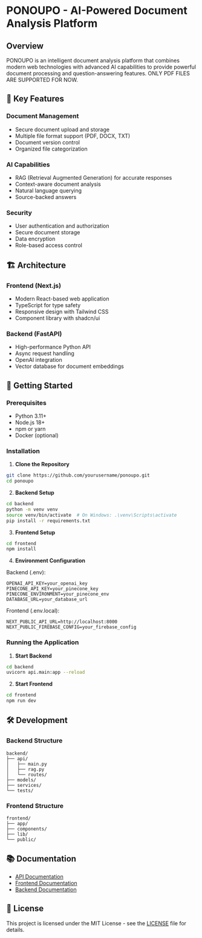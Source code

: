# PONOUPO - AI-Powered Document Analysis Platform

## Overview
PONOUPO is an intelligent document analysis platform that combines modern web technologies with advanced AI capabilities to provide powerful document processing and question-answering features. ONLY PDF FILES ARE SUPPORTED FOR NOW.

## 🌟 Key Features

### Document Management
- Secure document upload and storage
- Multiple file format support (PDF, DOCX, TXT)
- Document version control
- Organized file categorization

### AI Capabilities
- RAG (Retrieval Augmented Generation) for accurate responses
- Context-aware document analysis
- Natural language querying
- Source-backed answers

### Security
- User authentication and authorization
- Secure document storage
- Data encryption
- Role-based access control

## 🏗️ Architecture

### Frontend (Next.js)
- Modern React-based web application
- TypeScript for type safety
- Responsive design with Tailwind CSS
- Component library with shadcn/ui

### Backend (FastAPI)
- High-performance Python API
- Async request handling
- OpenAI integration
- Vector database for document embeddings

## 🚀 Getting Started

### Prerequisites
- Python 3.11+
- Node.js 18+
- npm or yarn
- Docker (optional)

### Installation

1. **Clone the Repository**
```bash
git clone https://github.com/yourusername/ponoupo.git
cd ponoupo
```

2. **Backend Setup**
```bash
cd backend
python -m venv venv
source venv/bin/activate  # On Windows: .\venv\Scripts\activate
pip install -r requirements.txt
```

3. **Frontend Setup**
```bash
cd frontend
npm install
```

4. **Environment Configuration**

Backend (.env):
```env
OPENAI_API_KEY=your_openai_key
PINECONE_API_KEY=your_pinecone_key
PINECONE_ENVIRONMENT=your_pinecone_env
DATABASE_URL=your_database_url
```

Frontend (.env.local):
```env
NEXT_PUBLIC_API_URL=http://localhost:8000
NEXT_PUBLIC_FIREBASE_CONFIG=your_firebase_config
```

### Running the Application

1. **Start Backend**
```bash
cd backend
uvicorn api.main:app --reload
```

2. **Start Frontend**
```bash
cd frontend
npm run dev
```

## 🛠️ Development

### Backend Structure
```
backend/
├── api/
│   ├── main.py
│   ├── rag.py
│   └── routes/
├── models/
├── services/
└── tests/
```

### Frontend Structure
```
frontend/
├── app/
├── components/
├── lib/
└── public/
```

## 📚 Documentation

- [API Documentation](http://localhost:8000/docs)
- [Frontend Documentation](frontend/README.md)
- [Backend Documentation](backend/README.md)


## 📝 License

This project is licensed under the MIT License - see the [LICENSE](LICENSE) file for details.